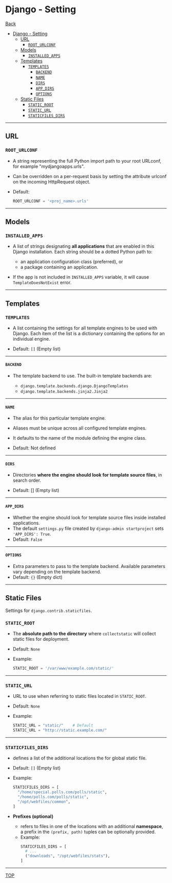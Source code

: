 # Django - Setting

[Back](../index.md)

- [Django - Setting](#django---setting)
  - [URL](#url)
    - [`ROOT_URLCONF`](#root_urlconf)
  - [Models](#models)
    - [`INSTALLED_APPS`](#installed_apps)
  - [Templates](#templates)
    - [`TEMPLATES`](#templates-1)
      - [`BACKEND`](#backend)
      - [`NAME`](#name)
      - [`DIRS`](#dirs)
      - [`APP_DIRS`](#app_dirs)
      - [`OPTIONS`](#options)
  - [Static Files](#static-files)
    - [`STATIC_ROOT`](#static_root)
    - [`STATIC_URL`](#static_url)
    - [`STATICFILES_DIRS`](#staticfiles_dirs)

---

## URL

### `ROOT_URLCONF`

- A string representing the full Python import path to your root URLconf, for example "mydjangoapps.urls".
- Can be overridden on a per-request basis by setting the attribute urlconf on the incoming HttpRequest object.

- Default:
  ```py
  ROOT_URLCONF = '<proj_name>.urls'
  ```

---

## Models

### `INSTALLED_APPS`

- A list of strings designating **all applications** that are enabled in this Django installation. Each string should be a dotted Python path to:

  - an application configuration class (preferred), or
  - a package containing an application.

- If the app is not included in `INSTALLED_APPS` variable, it will cause `TemplateDoesNotExist` error.

---

## Templates

### `TEMPLATES`

- A list containing the settings for all template engines to be used with Django. Each item of the list is a dictionary containing the options for an individual engine.

- Default: `[]` (Empty list)

---

#### `BACKEND`

- The template backend to use. The built-in template backends are:

  - `django.template.backends.django.DjangoTemplates`
  - `django.template.backends.jinja2.Jinja2`

---

#### `NAME`

- The alias for this particular template engine.
- Aliases must be unique across all configured template engines.

- It defaults to the name of the module defining the engine class.

- Default: Not defined

---

#### `DIRS`

- Directories **where the engine should look for template source files**, in search order.

- Default: [] (Empty list)

---

#### `APP_DIRS`

- Whether the engine should look for template source files inside installed applications.
- The default `settings.py` file created by `django-admin startproject` sets `'APP_DIRS': True`.
- Default: `False`

---

#### `OPTIONS`

- Extra parameters to pass to the template backend. Available parameters vary depending on the template backend.
- Default: `{}` (Empty dict)

---

## Static Files

Settings for `django.contrib.staticfiles`.

### `STATIC_ROOT`

- The **absolute path to the directory** where `collectstatic` will collect static files for deployment.

- Default: `None`

- Example:
  ```py
  STATIC_ROOT = '/var/www/example.com/static/'
  ```

---

### `STATIC_URL`

- URL to use when referring to static files located in `STATIC_ROOT`.
- Default: `None`
- Example:

  ```py
  STATIC_URL = "static/"    # Default
  STATIC_URL = "http://static.example.com/"
  ```

---

### `STATICFILES_DIRS`

- defines a list of the additional locations the for global static file.

- Default: `[]` (Empty list)

- Example:

  ```py
  STATICFILES_DIRS = [
    "/home/special.polls.com/polls/static",
    "/home/polls.com/polls/static",
    "/opt/webfiles/common",
  ]
  ```

- **Prefixes (optional)**

  - refers to files in one of the locations with an additional **namespace**, a prefix in the `(prefix, path)` tuples can be optionally provided.
  - Example:
    ```py
    STATICFILES_DIRS = [
      # ...
      ("downloads", "/opt/webfiles/stats"),
    ]
    ```

---

[TOP](#django---setting)
